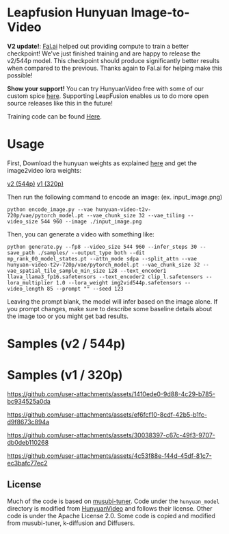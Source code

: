 # Leapfusion Hunyuan Image-to-Video
**V2 update!**: [Fal.ai](https://fal.ai/) helped out providing compute to train a better checkpoint! We've just finished training and are happy to release the v2/544p model. This checkpoint should produce significantly better results when compared to the previous. Thanks again to Fal.ai for helping make this possible!

**Show your support!** You can try HunyuanVideo free with some of our custom spice [here](https://leapfusion.ai/). Supporting LeapFusion enables us to do more open source releases like this in the future!

Training code can be found [Here](https://github.com/AeroScripts/musubi-tuner-img2video).

# Usage
First, Download the hunyuan weights as explained [here](https://github.com/AeroScripts/musubi-tuner-img2video/tree/main?tab=readme-ov-file#use-the-official-hunyuanvideo-model) and get the image2video lora weights:

[v2 (544p)](https://huggingface.co/leapfusion-image2vid-test/image2vid-960x544/blob/main/img2vid544p.safetensors)
[v1 (320p)](https://huggingface.co/leapfusion-image2vid-test/image2vid-512x320/blob/main/img2vid.safetensors)


Then run the following command to encode an image: (ex. input_image.png)
```
python encode_image.py --vae hunyuan-video-t2v-720p/vae/pytorch_model.pt --vae_chunk_size 32 --vae_tiling --video_size 544 960 --image ./input_image.png
```

Then, you can generate a video with something like:
```
python generate.py --fp8 --video_size 544 960 --infer_steps 30 --save_path ./samples/ --output_type both --dit mp_rank_00_model_states.pt --attn_mode sdpa --split_attn --vae hunyuan-video-t2v-720p/vae/pytorch_model.pt --vae_chunk_size 32 --vae_spatial_tile_sample_min_size 128 --text_encoder1 llava_llama3_fp16.safetensors --text_encoder2 clip_l.safetensors --lora_multiplier 1.0 --lora_weight img2vid544p.safetensors --video_length 85 --prompt "" --seed 123
```
Leaving the prompt blank, the model will infer based on the image alone. If you prompt changes, make sure to describe some baseline details about the image too or you might get bad results.

# Samples (v2 / 544p)

# Samples (v1 / 320p)
https://github.com/user-attachments/assets/1410ede0-9d88-4c29-b785-bc934525a0da

https://github.com/user-attachments/assets/ef6fcf10-8cdf-42b5-b1fc-d9f8673c894a

https://github.com/user-attachments/assets/30038397-c67c-49f3-9707-db0deb110268

https://github.com/user-attachments/assets/4c53f88e-f44d-45df-81c7-ec3bafc77ec2



## License

Much of the code is based on [musubi-tuner](https://github.com/kohya-ss/musubi-tuner). Code under the `hunyuan_model` directory is modified from [HunyuanVideo](https://github.com/Tencent/HunyuanVideo) and follows their license.
Other code is under the Apache License 2.0. Some code is copied and modified from musubi-tuner, k-diffusion and Diffusers.
